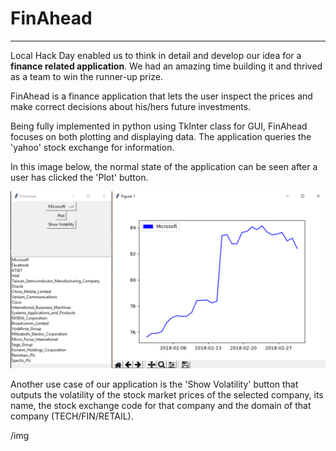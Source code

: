 # FinAhead
---

Local Hack Day enabled us to think in detail and develop our idea
for a **finance related application**. We had an amazing time building it
and thrived as a team to win the runner-up prize.

  FinAhead is a finance application that lets the user inspect the prices
  and make correct decisions about his/hers future investments.

Being fully implemented in python using TkInter class for GUI, FinAhead focuses
on both plotting and displaying data. The application queries the 'yahoo' stock exchange
for information.

  In this image below, the normal state of the application can be seen after a user
  has clicked the 'Plot' button.

![alt text](https://github.com/Horiapavel98/Local-Hack-Day/blob/master/images/FinAhead_present.png)

  Another use case of our application is the 'Show Volatility' button that outputs
  the volatility of the stock market prices of the selected company, its name, the stock
  exchange code for that company and the domain of that company (TECH/FIN/RETAIL).

/img

